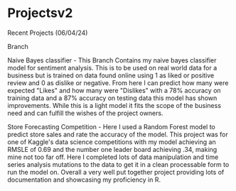 # Projectsv2
Recent Projects (06/04/24)

Branch

Naive Bayes classifier - This Branch Contains my naive bayes classifier model for sentiment analysis. This is to be used on real world data for a business but is trained on data found online using 1 as liked or positive review and 0 as dislike or negative. From here I can predict how many were expected "Likes" and how many were "Dislikes" with a 78% accuracy on training data and a 87% accuracy on testing data this model has shown improvements. While this is a light model it fits the scope of the business need and can fulfill the wishes of the project owners. 

Store Forecasting Competition - Here I used a Random Forest model to predict store sales and rate the accuracy of the model. This project was for one of Kaggle's data science competitions with my model achieving an RMSLE of 0.69 and the number one leader board achieving .34, making mine not too far off. Here I completed lots of data manipulation and time series analysis mutations to the data to get it in a clean processable form to run the model on. Overall a very well put together project providing lots of documentation and showcasing my proficiency in R. 
